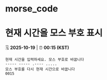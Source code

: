 # morse_code
# 현재 시간을 모스 부호 표시
<!-- MORSE_TIME_START -->
🗓️ **2025-10-19** | ⏰ **00:15 (KST)**

```
현재 시간을 입력하세요. 모스 부호로 바꿉니다
----- ----- .---- .....
모스 부호를 다시 현재 시간으로 바꿉니다
0015
```
<!-- MORSE_TIME_END -->
